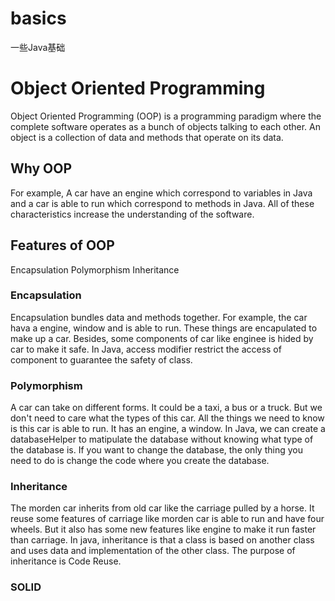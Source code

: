 # basics
一些Java基础

# Object Oriented Programming

Object Oriented Programming (OOP) is a programming paradigm where the complete software operates as a bunch of objects talking to each other. An object is a collection of data and methods that operate on its data.

## Why OOP
For example, A car have an engine which correspond to variables in Java and a car is able to run which correspond to methods in Java. All of these characteristics increase the understanding of the software.

## Features of OOP
Encapsulation
Polymorphism
Inheritance

### Encapsulation
Encapsulation bundles data and methods together. For example, the car hava a engine, window and is able to run. These things are encapulated to make up a car. Besides, some components of car like enginee is hided by car to make it safe. In Java, access modifier restrict the access of component to guarantee the safety of class.

### Polymorphism
A car can take on different forms. It could be a taxi, a bus or a truck. But we don't need to care what the types of this car. All the things we need to know is this car is able to run. It has an engine, a window. In Java, we can create a databaseHelper to matipulate the database without knowing what type of the database is. If you want to change the database, the only thing you need to do is change the code where you create the database.

### Inheritance
The morden car inherits from old car like the carriage pulled by a horse. It reuse some features of carriage like morden car is able to run and have four wheels. But it also has some new features like engine to make it run faster than carriage. In java, inheritance is that a class is based on another class and uses data and implementation of the other class.
The purpose of inheritance is Code Reuse.

### SOLID